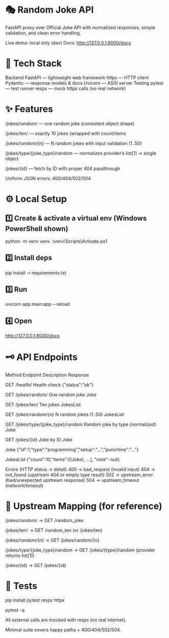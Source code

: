 # 🎭 Random Joke API
FastAPI proxy over Official Joke API with normalized responses, simple validation, and clean error handling.

Live demo: local only (dev) Docs: http://127.0.0.1:8000/docs

# 🚀 Tech Stack
Backend
FastAPI — lightweight web framework
httpx — HTTP client
Pydantic — response models & docs
Uvicorn — ASGI server
Testing
pytest — test runner
respx — mock httpx calls (no real network)

# ✨ Features
/jokes/random/ — one random joke (consistent object shape)

/jokes/ten/ — exactly 10 jokes (wrapped with count/items

/jokes/random/{n} — N random jokes with input validation (1..50)

/jokes/type/{joke_type}/random — normalizes provider’s list[1] → single object

/jokes/{id} — fetch by ID with proper 404 passthrough

Uniform JSON errors: 400/404/502/504

# ⚙️ Local Setup
## 1️⃣ Create & activate a virtual env (Windows PowerShell shown)
python -m venv venv .\venv\Scripts\Activate.ps1

## 2️⃣ Install deps
pip install -r requirements.txt

## 3️⃣ Run
uvicorn app.main:app --reload

## 4️⃣ Open
http://127.0.0.1:8000/docs

# 🗝️ API Endpoints
Method Endpoint Description Response

GET /health/ Health check {"status":"ok"}

GET /jokes/random/ One random joke Joke

GET /jokes/ten/ Ten jokes JokesList

GET /jokes/random/{n} N random jokes (1..50) JokesList

GET /jokes/type/{joke_type}/random Random joke by type (normalized) Joke

GET /jokes/{id} Joke by ID Joke

Joke {"id":1,"type":"programming","setup":"…","punchline":"…"}

JokesList {"count":10,"items":[{Joke}, ...], "note": null}

Errors (HTTP status → detail) 400 → bad_request (invalid input) 404 → not_found (upstream 404 or empty type result) 502 → upstream_error (bad/unexpected upstream response) 504 → upstream_timeout (network/timeout)

# 🔗 Upstream Mapping (for reference)
/jokes/random/ → GET /random_joke

/jokes/ten/ → GET /random_ten (or /jokes/ten)

/jokes/random/{n} → GET /jokes/random/{n}

/jokes/type/{joke_type}/random → GET /jokes/{type}/random (provider returns list[1])

/jokes/{id} → GET /jokes/{id}

# 🧪 Tests
pip install pytest respx httpx

pytest -q

All external calls are mocked with respx (no real internet).

Minimal suite covers happy paths + 400/404/502/504.

